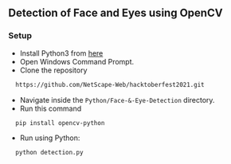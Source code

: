 ## Detection of Face and Eyes using OpenCV

### Setup

* Install Python3 from [here](https://www.python.org/)
* Open Windows Command Prompt.
* Clone the repository
```bash
  https://github.com/NetScape-Web/hacktoberfest2021.git
  ```
* Navigate inside the ```Python/Face-&-Eye-Detection``` directory.
* Run this command
```bash
  pip install opencv-python
  ```
* Run using Python:
```bash
  python detection.py
  ```

